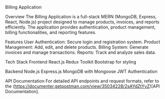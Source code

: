 Billing Application

Overview
The Billing Application is a full-stack MERN (MongoDB, Express, React, Node.js) project designed to manage products, invoices, and reports efficiently. 
The application provides authentication, product management, billing functionalities, and reporting features.

Features
User Authentication: Secure login and registration system.
Product Management: Add, edit, and delete products.
Billing System: Generate invoices and manage transactions.
Reports: Track and analyze sales data.

Tech Stack
Frontend
React.js
Redux Toolkit
Bootstrap for styling

Backend
Node.js
Express.js
MongoDB with Mongoose
JWT Authentication

API Documentation
For detailed API endpoints and request formats, refer to the (https://documenter.getpostman.com/view/35034228/2sAYdZtYvZ)[API Documentation].

